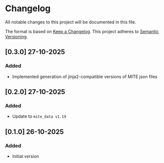 # Changelog

All notable changes to this project will be documented in this file.

The format is based on [Keep a Changelog](https://keepachangelog.com/en/1.0.0/).
This project adheres to [Semantic Versioning](https://semver.org/spec/v2.0.0.html).

## [0.3.0] 27-10-2025

### Added

- Implemented generation of jinja2-compatible versions of MITE json files

## [0.2.0] 27-10-2025

### Added

- Update to `mite_data v1.19`

## [0.1.0] 26-10-2025

### Added

- Initial version

